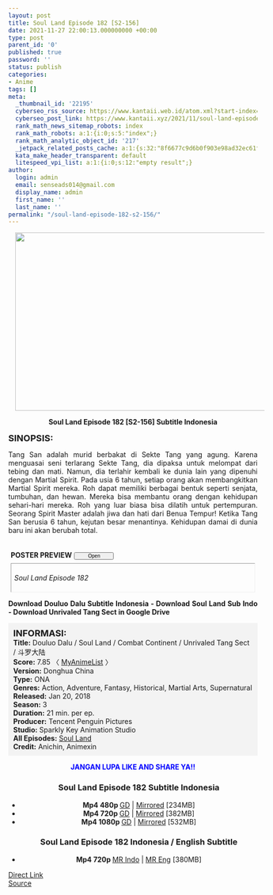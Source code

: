 ```yaml
---
layout: post
title: Soul Land Episode 182 [S2-156]
date: 2021-11-27 22:00:13.000000000 +00:00
type: post
parent_id: '0'
published: true
password: ''
status: publish
categories:
- Anime
tags: []
meta:
  _thumbnail_id: '22195'
  cyberseo_rss_source: https://www.kantaii.web.id/atom.xml?start-index=1&max-results=150
  cyberseo_post_link: https://www.kantaii.xyz/2021/11/soul-land-episode-182-s2-156.html
  rank_math_news_sitemap_robots: index
  rank_math_robots: a:1:{i:0;s:5:"index";}
  rank_math_analytic_object_id: '217'
  _jetpack_related_posts_cache: a:1:{s:32:"8f6677c9d6b0f903e98ad32ec61f8deb";a:2:{s:7:"expires";i:1650284250;s:7:"payload";a:0:{}}}
  kata_make_header_transparent: default
  litespeed_vpi_list: a:1:{i:0;s:12:"empty result";}
author:
  login: admin
  email: senseads014@gmail.com
  display_name: admin
  first_name: ''
  last_name: ''
permalink: "/soul-land-episode-182-s2-156/"
---
```

<div class="separator" style="clear: both; text-align: center;"><a href="https://blogger.googleusercontent.com/img/a/AVvXsEhyEWx62_72Ff0yNoeXGVyK_L6vbWxihKcE-OxzGBvv3fNm5mWW3ca1NilaS99ww6p9qV-y0m0hXPzQlXE4Zsv1EqpgMsrnRC-AXV6gPEgrUwKhtYHziaVD5GbLi7KU7P8s9L04ErVoiHYenZc5W1ya1s828j2pcZC20_HHrJNmgUuBWncWfMs8RMEY=s1365" style="margin-left: 1em; margin-right: 1em;"><img border="0" data-original-height="767" data-original-width="1365" height="360" src="{{ site.baseurl }}/assets/2021/11/AVvXsEhyEWx62_72Ff0yNoeXGVyK_L6vbWxihKcE-OxzGBvv3fNm5mWW3ca1NilaS99ww6p9qV-y0m0hXPzQlXE4Zsv1EqpgMsrnRC-AXV6gPEgrUwKhtYHziaVD5GbLi7KU7P8s9L04ErVoiHYenZc5W1ya1s828j2pcZC20_HHrJNmgUuBWncWfMs8RMEY=w640-h360" width="640" /></a></div>
<p>
<div style="text-align: center;"><b>Soul Land Episode 182 [S2-156] Subtitle Indonesia</b></p>
</div>
<p><b><span style="font-size: large;">SINOPSIS:</span></b>
<div style="text-align: justify;">Tang San adalah murid berbakat di Sekte Tang yang agung. Karena menguasai seni terlarang Sekte Tang, dia dipaksa untuk melompat dari tebing dan mati. Namun, dia terlahir kembali ke dunia lain yang dipenuhi dengan Martial Spirit. Pada usia 6 tahun, setiap orang akan membangkitkan Martial Spirit mereka. Roh dapat memiliki berbagai bentuk seperti senjata, tumbuhan, dan hewan. Mereka bisa membantu orang dengan kehidupan sehari-hari mereka. Roh yang luar biasa bisa dilatih untuk pertempuran. Seorang Spirit Master adalah jiwa dan hati dari Benua Tempur! Ketika Tang San berusia 6 tahun, kejutan besar menantinya. Kehidupan damai di dunia baru ini akan berubah total.</p>
<p><a name="more"></a>
<div>
<div style="margin: 5px;">
<div class="smallfont" style="margin-bottom: 2px;"><span style="font-weight: bold;"><br />POSTER PREVIEW</span><input onclick="if (this.parentNode.parentNode.getElementsByTagName('div')[1].getElementsByTagName('div')[0].style.display != '') { this.parentNode.parentNode.getElementsByTagName('div')[1].getElementsByTagName('div')[0].style.display = ''; this.innerText = ''; this.value = ' Close..'; } else { this.parentNode.parentNode.getElementsByTagName('div')[1].getElementsByTagName('div')[0].style.display = 'none'; this.innerText = ''; this.value = ' Clik Here'; }" style="font-size: 10px; margin: 5px; padding: 0px; width: 80px;" type="button" value="Open" /></div>
<div class="alt2" style="border: 1px inset; margin: 0px; padding: 6px;">
<div style="display: none;">
<div class="separator" style="clear: both; text-align: center;"><a href="https://blogger.googleusercontent.com/img/a/AVvXsEhyEWx62_72Ff0yNoeXGVyK_L6vbWxihKcE-OxzGBvv3fNm5mWW3ca1NilaS99ww6p9qV-y0m0hXPzQlXE4Zsv1EqpgMsrnRC-AXV6gPEgrUwKhtYHziaVD5GbLi7KU7P8s9L04ErVoiHYenZc5W1ya1s828j2pcZC20_HHrJNmgUuBWncWfMs8RMEY=s1365" style="margin-left: 1em; margin-right: 1em;"><img border="0" data-original-height="767" data-original-width="1365" height="360" src="{{ site.baseurl }}/assets/2021/11/AVvXsEhyEWx62_72Ff0yNoeXGVyK_L6vbWxihKcE-OxzGBvv3fNm5mWW3ca1NilaS99ww6p9qV-y0m0hXPzQlXE4Zsv1EqpgMsrnRC-AXV6gPEgrUwKhtYHziaVD5GbLi7KU7P8s9L04ErVoiHYenZc5W1ya1s828j2pcZC20_HHrJNmgUuBWncWfMs8RMEY=w640-h360" width="640" /></a></div>
<p>
<div class="separator" style="clear: both; text-align: center;"><a href="https://blogger.googleusercontent.com/img/a/AVvXsEgygB_5shHEfzuOFxKM3YZ7K4yTaeAe7f7NxuWz8qO8zmh_NsNHbZL6N3xTwZc_ikF7GxsnESOoIGoVVK5cwTnAe72MWlzZ7TtiERFEyxTJGsBfvfZjrjb3R0kqopddib99Cn0L4VzK_-WuAlBYcK3bX3l4IuSRaIZfk0JrR8jTkMWa7oobbP1q0gAS=s1365" style="margin-left: 1em; margin-right: 1em;"><img border="0" data-original-height="767" data-original-width="1365" height="360" src="{{ site.baseurl }}/assets/2021/11/AVvXsEgygB_5shHEfzuOFxKM3YZ7K4yTaeAe7f7NxuWz8qO8zmh_NsNHbZL6N3xTwZc_ikF7GxsnESOoIGoVVK5cwTnAe72MWlzZ7TtiERFEyxTJGsBfvfZjrjb3R0kqopddib99Cn0L4VzK_-WuAlBYcK3bX3l4IuSRaIZfk0JrR8jTkMWa7oobbP1q0gAS=w640-h360" width="640" /></a></div>
</div>
<p><i>Soul Land Episode 182</i></div>
</div>
</div>
<p> <b>Download Douluo Dalu Subtitle Indonesia - Download Soul Land Sub Indo - Download Unrivaled Tang Sect in Google Drive</b></div>
<p>
<div style="background-color: #f3f3f3; padding: 10px; text-align: left;"><b><span style="font-size: large;">INFORMASI:</span></b><br /><b>Title:</b> Douluo Dalu / Soul Land / Combat Continent / Unrivaled Tang Sect / 斗罗大陆<br /><b>Score:</b> 7.85 〈 <a href="https://myanimelist.net/anime/37150/Douluo_Dalu" target="_blank" rel="noopener">MyAnimeList</a> 〉<br /><b>Version:</b> Donghua China<br /><b>Type:</b> ONA<br /><b>Genres:</b> Action, Adventure, Fantasy, Historical, Martial Arts, Supernatural<br /><b>Released:</b> Jan 20, 2018<br /><b>Season:</b> 3<br /><b>Duration:</b> 21 min. per ep.<br /><b>Producer:</b> Tencent Penguin Pictures<br /><b>Studio:</b> Sparkly Key Animation Studio<br /><b>All Episodes:</b> <a href="https://www.kantaii.xyz/2018/02/soul-land-douluo-dalu.html" target="_blank" rel="noopener">Soul Land</a><br /><b>Credit:</b> Anichin, Animexin</div>
<p>
<div style="text-align: center;"><b><span style="color: blue;">JANGAN LUPA LIKE AND SHARE YA!!</span></b>
<div class="dl">
<ul />
<h3 style="text-align: center;">Soul Land Episode 182 Subtitle Indonesia</h3>
<li style="text-align: center;"><b>Mp4 480p </b><a href="https://apk.miuiku.com/726Y8s" target="_blank" rel="noopener">GD</a> | <a href="https://cararegistrasi.com/KJAdQSomedv" target="_blank" rel="noopener">Mirrored</a> [234MB]</li>
<li style="text-align: center;"><b>Mp4 720p </b><a href="https://apk.miuiku.com/dX6v26Qie" target="_blank" rel="noopener">GD</a> | <a href="https://cararegistrasi.com/KCPyrf" target="_blank" rel="noopener">Mirrored</a> [382MB]</li>
<li style="text-align: center;"><b>Mp4 1080p </b><a href="https://apk.miuiku.com/ToxcoP" target="_blank" rel="noopener">GD</a> | <a href="https://cararegistrasi.com/JyKWVmt" target="_blank" rel="noopener">Mirrored</a> [532MB]</li>
</div>
<div class="dl">
<ul />
<h3 style="text-align: center;">Soul Land Episode 182 Indonesia / English Subtitle</h3>
<li style="text-align: center;"><b>Mp4 720p </b><a href="https://apk.miuiku.com/xsmGzS" target="_blank" rel="noopener">MR Indo</a> | <a href="https://cararegistrasi.com/WEgwAVsLyhl" target="_blank" rel="noopener">MR Eng</a> [380MB]</li>
</div></div>
<link rel="stylesheet" href="https://cdnjs.cloudflare.com/ajax/libs/font-awesome/4.7.0/css/font-awesome.min.css" />
<div class="divbtn"> <a href="https://handymansurrender.com/fihup8buzv?key=94550f7ce39444073321dde3b8782f97" class="btn"><i class="fa fa-download"></i> Direct Link</a> <br /><a href="https://www.kantaii.xyz/2021/11/soul-land-episode-182-s2-156.html">Source</a> </div>
